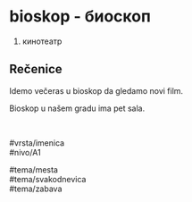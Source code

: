 # bioskop - биоскоп

1. кинотеатр  

## Rečenice

Idemo večeras u bioskop da gledamo novi film.  

Bioskop u našem gradu ima pet sala.

<br>

#vrsta/imenica  
#nivo/A1  

#tema/mesta  
#tema/svakodnevica  
#tema/zabava  
